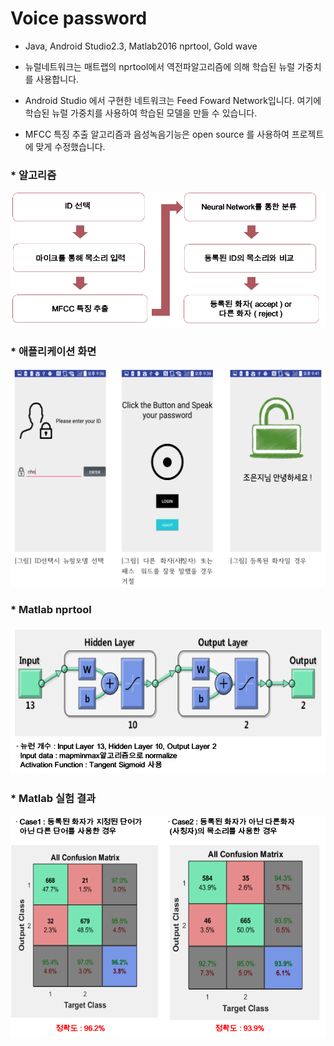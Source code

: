 # Voice password
* Java, Android Studio2.3, Matlab2016 nprtool, Gold wave

* 뉴럴네트워크는 매트랩의 nprtool에서 역전파알고리즘에 의해 학습된 뉴럴 가중치를 사용합니다.

* Android Studio 에서 구현한 네트워크는 Feed Foward Network입니다. 여기에 학습된 뉴럴 가중치를 사용하여 학습된 모델을 만들 수 있습니다.

* MFCC 특징 추출 알고리즘과 음성녹음기능은 open source 를 사용하여 프로젝트에 맞게 수정했습니다.

### * 알고리즘
<img src = "./img/algorithm.png" title = "app screen" alt="app screen"><img/>

### * 애플리케이션 화면
<img src = "./img/app.png" title = "app screen" alt="app screen"><img/>

### * Matlab nprtool
<img src = "./img/matlab_neural.png" title = "app screen" alt="app screen"><img/>

### * Matlab 실험 결과
<img src = "./img/matlabresult.png" title = "app screen" alt="app screen"><img/>
